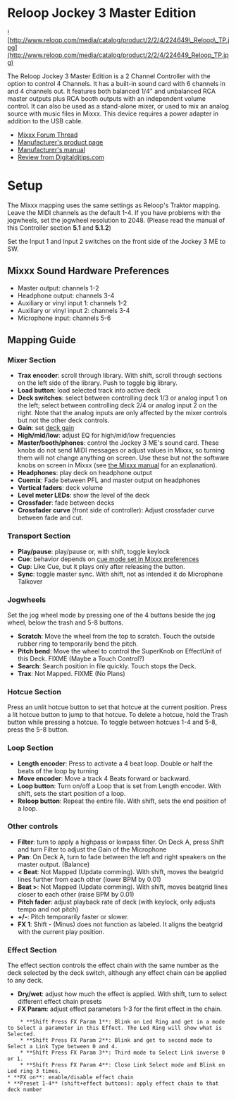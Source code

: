 # Reloop Jockey 3 Master Edition

![http://www.reloop.com/media/catalog/product/2/2/4/224649\_Reloop\_TP.jpg](http://www.reloop.com/media/catalog/product/2/2/4/224649_Reloop_TP.jpg)

The Reloop Jockey 3 Master Edition is a 2 Channel Controller with the
option to control 4 Channels. It has a built-in sound card with 6
channels in and 4 channels out. It features both balanced 1/4" and
unbalanced RCA master outputs plus RCA booth outputs with an independent
volume control. It can also be used as a stand-alone mixer, or used to
mix an analog source with music files in Mixxx. This device requires a
power adapter in addition to the USB cable.

  - [Mixxx Forum
    Thread](http://mixxx.org/forums/viewtopic.php?f=7&t=5418)
  - [Manufacturer's product
    page](http://www.reloop.com/reloop-jockey-3-me)
  - [Manufacturer's
    manual](http://www.reloop.com/media/catalog/product/pdf/2/2/4/224649_Reloop_IM.pdf)
  - [Review from
    Digitaldjtips.com](http://www.digitaldjtips.com/2011/05/review-video-reloop-jockey-iii-me-controller/2/)

# Setup

The Mixxx mapping uses the same settings as Reloop's Traktor mapping.
Leave the MIDI channels as the default 1-4. If you have problems with
the jogwheels, set the jogwheel resolution to 2048. (Please read the
manual of this Controller section **5.1** and **5.1.2**)

Set the Input 1 and Input 2 switches on the front side of the Jockey 3
ME to SW.

## Mixxx Sound Hardware Preferences

  - Master output: channels 1-2
  - Headphone output: channels 3-4
  - Auxiliary or vinyl input 1: channels 1-2
  - Auxiliary or vinyl input 2: channels 3-4
  - Microphone input: channels 5-6

## Mapping Guide

### Mixer Section

  - **Trax encoder**: scroll through library. With shift, scroll through
    sections on the left side of the library. Push to toggle big
    library.
  - **Load button**: load selected track into active deck
  - **Deck switches**: select between controlling deck 1/3 or analog
    input 1 on the left; select between controlling deck 2/4 or analog
    input 2 on the right. Note that the analog inputs are only affected
    by the mixer controls but not the other deck controls.
  - **Gain**: set [deck
    gain](http://mixxx.org/manual/latest/chapters/user_interface.html#equalizers-and-gain-knobs)
  - **High/mid/low**: adjust EQ for high/mid/low frequencies
  - **Master/booth/phones**: control the Jockey 3 ME's sound card. These
    knobs do not send MIDI messages or adjust values in Mixxx, so
    turning them will not change anything on screen. Use these but not
    the software knobs on screen in Mixxx (see [the Mixxx
    manual](http://mixxx.org/manual/latest/chapters/user_interface.html#interface-gain-knob)
    for an explanation).
  - **Headphones**: play deck on headphone output
  - **Cuemix**: Fade between PFL and master output on headphones
  - **Vertical faders**: deck volume
  - **Level meter LEDs**: show the level of the deck
  - **Crossfader**: fade between decks
  - **Crossfader curve** (front side of controller): Adjust crossfader
    curve between fade and cut.

### Transport Section

  - **Play/pause**: play/pause or, with shift, toggle keylock
  - **Cue**: behavior depends on [cue mode set in Mixxx
    preferences](http://mixxx.org/manual/latest/chapters/user_interface.html#interface-cue-modes)
  - **Cup**: Like Cue, but it plays only after releasing the button.
  - **Sync**: toggle master sync. With shift, not as intended it do
    Microphone Talkover

### Jogwheels

Set the jog wheel mode by pressing one of the 4 buttons beside the jog
wheel, below the trash and 5-8 buttons.

  - **Scratch**: Move the wheel from the top to scratch. Touch the
    outside rubber ring to temporarily bend the pitch.
  - **Pitch bend**: Move the wheel to control the SuperKnob on
    EffectUnit of this Deck. FIXME (Maybe a Touch Control?)
  - **Search**: Search position in file quickly. Touch stops the Deck.
  - **Trax**: Not Mapped. FIXME (No Plans)

### Hotcue Section

Press an unlit hotcue button to set that hotcue at the current position.
Press a lit hotcue button to jump to that hotcue. To delete a hotcue,
hold the Trash button while pressing a hotcue. To toggle between hotcues
1-4 and 5-8, press the 5-8 button.

### Loop Section

  - **Length encoder**: Press to activate a 4 beat loop. Double or half
    the beats of the loop by turning
  - **Move encoder**: Move a track 4 Beats forward or backward.
  - **Loop button**: Turn on/off a Loop that is set from Length encoder.
    With shift, sets the start position of a loop.
  - **Reloop button**: Repeat the entire file. With shift, sets the end
    position of a loop.

### Other controls

  - **Filter**: turn to apply a highpass or lowpass filter. On Deck A,
    press Shift and turn Filter to adjust the Gain of the Microphone
  - **Pan**: On Deck A, turn to fade between the left and right speakers
    on the master output. (Balance)
  - **\< Beat**: Not Mapped (Update comming). With shift, moves the
    beatgrid lines further from each other (lower BPM by 0.01)
  - **Beat \>**: Not Mapped (Update comming). With shift, moves beatgrid
    lines closer to each other (raise BPM by 0.01)
  - **Pitch fader**: adjust playback rate of deck (with keylock, only
    adjusts tempo and not pitch)
  - **+/-**: Pitch temporarily faster or slower.
  - **FX 1**: Shift - (Minus) does not function as labeled. It aligns
    the beatgrid with the current play position.

### Effect Section

The effect section controls the effect chain with the same number as the
deck selected by the deck switch, although any effect chain can be
applied to any deck.

  - **Dry/wet**: adjust how much the effect is applied. With shift, turn
    to select different effect chain presets
  - **FX Param**: adjust effect parameters 1-3 for the first effect in
    the chain.

<!-- end list -->

``` 
    * **Shift Press FX Param 1**: Blink on Led Ring and get in a mode to Select a parameter in this Effect. The Led Ring will show what is Selected.
    * **Shift Press FX Param 2**: Blink and get to second mode to Select a Link Type between 0 and 4.
    * **Shift Press FX Param 3**: Third mode to Select Link inverse 0 or 1.
    * **Shift Press FX Param 4**: Close Link Select mode and Blink on Led ring 3 times.
* **FX on**: enable/disable effect chain
* **Preset 1-4** (shift+effect buttons): apply effect chain to that deck number
```
